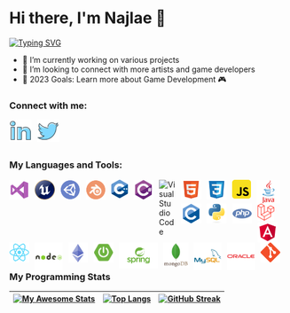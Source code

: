 # Hi there, I'm Najlae 👋 

<a href="https://git.io/typing-svg"><img src="https://readme-typing-svg.demolab.com?font=Rubik&weight=600&duration=1500&pause=1500&width=490&lines=Welcome+to+my+Profile!;I'm+currently+a+Software+Engineering+Student+💻;" alt="Typing SVG" /></a>

- 🎲 I’m currently working on various projects
- 👯 I’m looking to connect with more artists and game developers
- 🥅 2023 Goals: Learn more about Game Development 🎮


### Connect with me:
[<img align="left" alt="LinkedIn" width="40px" src="./img/linkedin2.png" style="padding-right:10px;" />](https://linkedin.com/in/najlae-abarghache)

[<img align="left" alt="twitter" width="40px" src="./img/twitter2.png" style="padding-right:10px;" />](https://twitter.com/najlaaaae0)

&nbsp;&nbsp;

<br/> 

### My Languages and Tools:
<img align="left" alt="Visual Studio" width="36px" src="./img/visual-studio2.png" style="padding-right:10px;" />
<img align="left" alt="Unreal" width="36px" src="./img/unreal2.png" style="padding-right:10px;" />
<img align="left" alt="Unity" width="36px" src="./img/unity.png" style="padding-right:10px;" />
<img align="left" alt="Blender" width="36px" src="./img/blender2.png" style="padding-right:10px;" />
<img align="left" alt="C++" width="30px" src="./img/cpp.png" style="padding-right:10px;" />
<img align="left" alt="C sharp" width="36px" src="./img/csharp2.png" style="padding-right:10px;" />
<img align="left" alt="Visual Studio Code" width="30px" src="https://cdn.jsdelivr.net/gh/devicons/devicon/icons/vscode/vscode-original.svg" style="padding-right:10px;" />
<img align="left" alt="HTML5" width="36px" src="./img/html2.png" style="padding-right:10px;" />
<img align="left" alt="CSS3" width="36px" src="./img/css2.png" style="padding-right:10px;" />
<img align="left" alt="JavaScript" width="34px" src="./img/js2.png" style="padding-right:10px;" />
<img align="left" alt="Java" width="43px" src="./img/java2.png" style="padding-right:10px;" />
<img align="left" alt="C" width="36px" src="./img/c2.png" style="padding-right:10px;" />
<img align="left" alt="Python" width="36px" src="./img/python2.png" style="padding-right:10px;" />
<img align="left" alt="Php" width="36px" src="./img/php2.png" style="padding-right:10px;" />


  <img  alt="Laravel" width="30px" src="./img/laravel.png" style="padding-right:10px;" />
<img align="left" alt="Angular" width="36px" src="./img/angular2.png" style="padding-right:10px;" />
<img align="left" alt="React" width="36px" src="./img/react2.png" style="padding-right:10px;" />
<img align="left" alt="Node.js" width="50px" src="./img/nodejs2.png" style="padding-right:10px;" />
<img align="left" alt="Solidity" width="36px" src="./img/solidity.png" style="padding-right:10px;" />
<img align="left" alt="Spring Boot" width="36px" src="./img/spring-boot2.png" style="padding-right:10px;" />
<img align="left" alt="Spring" width="70px" src="./img/spring2.png" style="padding-right:10px;" />
<img align="left" alt="MongoDB" width="45px" src="./img/mongodb2.png" style="padding-right:10px;" />
<img align="left" alt="MySQL" width="50px" src="./img/mysql2.png" style="padding-right:10px;" />
<img align="left" alt="Oracle" width="50px" src="./img/oracle2.png" style="padding-right:10px;" />
<img align="left" alt="Git" width="36px" src="./img/git2.png" style="padding-right:10px;" />

<br/> 
<br/>

&nbsp;&nbsp;


### My Programming Stats
| [![My Awesome Stats](https://awesome-github-stats.azurewebsites.net/user-stats/najlae01?cardType=level&theme=dark&preferLogin=true)](https://git.io/awesome-stats-card) | [![Top Langs](https://github-readme-stats.vercel.app/api/top-langs/?username=najlae01&layout=compact&theme=vision-friendly-dark&height=200)](https://github.com/anuraghazra/github-readme-stats) | [![GitHub Streak](http://github-readme-streak-stats.herokuapp.com?user=najlae01&theme=dark)](https://git.io/streak-stats)
| ------------- | ---------------- | ------------- |
